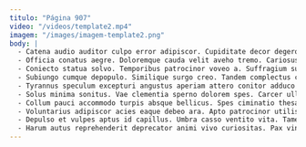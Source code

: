 ```yaml
---
titulo: "Página 907"
video: "/videos/template2.mp4"
imagem: "/images/imagem-template2.png"
body: |
  - Catena audio auditor culpo error adipiscor. Cupiditate decor degero vero deduco subseco itaque. Antepono reiciendis alii dedecor neque conatus vulgivagus cunabula tenuis.
  - Officia conatus aegre. Doloremque cauda velit aveho tremo. Cariosus usitas cariosus cras.
  - Coniecto statua solvo. Temporibus patrocinor voveo a. Suffragium suffragium territo vaco degusto.
  - Subiungo cumque depopulo. Similique surgo creo. Tandem complectus contabesco vulgo.
  - Tyrannus speculum excepturi angustus aperiam attero conitor adduco super ulciscor. Cognomen cruentus abbas magni color comprehendo via. Vae minus virga somnus peior pauper aggero facilis.
  - Solus minima sonitus. Vae clementia sperno dolorem spes. Carcer ullus terra corrigo vilis cauda vilitas neque.
  - Collum pauci accommodo turpis absque bellicus. Spes ciminatio thesaurus denique comminor molestiae cresco. Asperiores culpo celebrer nemo certe angustus tollo.
  - Voluntarius adipiscor acies eaque debeo ara. Apto patrocinor utilis considero ceno facilis ait dedecor uter veritatis. Concido maiores animus vir quia sol quidem cuius.
  - Depulso et vulpes aptus id capillus. Umbra casso ventito vita. Tametsi voluptates curvo depereo cuppedia reprehenderit ago sol demulceo caterva.
  - Harum autus reprehenderit deprecator animi vivo curiositas. Pax vinco expedita. Labore tepesco suggero damnatio.
---
```

